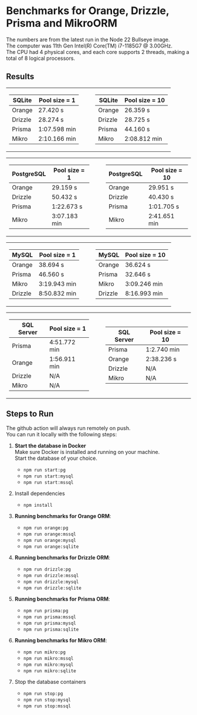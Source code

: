 # Benchmarks for Orange, Drizzle, Prisma and MikroORM
The numbers are from the latest run in the Node 22 Bullseye image.  
The computer was 11th Gen Intel(R) Core(TM) i7-1185G7 @ 3.00GHz.   
The CPU had 4 physical cores, and each core supports 2 threads, making a total of 8 logical processors. 
## Results  

<table>
<tr>
<td>

| **SQLite** | Pool size = 1 |
|----------|------|
| Orange | 27.420 s |
| Drizzle | 28.274 s |
| Prisma | 1:07.598 min |
| Mikro | 2:10.166 min |

</td>
<td>&nbsp;&nbsp;&nbsp;</td>
<td>

| **SQLite** | Pool size = 10 |
|----------|------|
| Orange | 26.359 s |
| Drizzle | 28.725 s |
| Prisma | 44.160 s |
| Mikro | 2:08.812 min |

</td>
</tr>
</table>  

<table>
<tr>
<td>

| **PostgreSQL** | Pool size = 1 |
|----------|------|
| Orange | 29.159 s |
| Drizzle | 50.432 s |
| Prisma | 1:22.673 s |
| Mikro | 3:07.183 min |

</td>
<td>&nbsp;&nbsp;&nbsp;</td>
<td>

| **PostgreSQL** | Pool size = 10 |
|----------|------|
| Orange | 29.951 s |
| Drizzle | 40.430 s |
| Prisma | 1:01.705 s |
| Mikro | 2:41.651 min |

</td>
</tr>
</table>
<table>
<tr>
<td>

| **MySQL** | Pool size = 1 |
|----------|------|
| Orange | 38.694 s |
| Prisma | 46.560 s |
| Mikro | 3:19.943 min |
| Drizzle | 8:50.832 min |

</td>
<td>&nbsp;&nbsp;&nbsp;</td>
<td>

| **MySQL** | Pool size = 10 |
|----------|------|
| Orange | 36.624 s |
| Prisma | 32.646 s |
| Mikro | 3:09.246 min |
| Drizzle | 8:16.993 min |

</td>
</tr>
</table>

<table>
<tr>
<td>

| **SQL Server** | Pool size = 1 |
|----------|------|
| Prisma | 4:51.772 min |
| Orange | 1:56.911 min |
| Drizzle | N/A |
| Mikro | N/A |

</td>
<td>&nbsp;&nbsp;&nbsp;</td>
<td>

| **SQL Server** | Pool size = 10 |
|----------|------|
| Prisma | 1:2.740 min |
| Orange | 2:38.236 s |
| Drizzle | N/A |
| Mikro | N/A |

</td>
</tr>
</table>


## Steps to Run

The github action will always run remotely on push.  
You can run it locally with the following steps:  

1. **Start the database in Docker**  
   Make sure Docker is installed and running on your machine.  
   Start the database of your choice.  
   - ```npm run start:pg```
   - ```npm run start:mysql```
   - ```npm run start:mssql```

2. Install dependencies
   - ```npm install```

3. **Running benchmarks for Orange ORM**:
   - ```npm run orange:pg```
   - ```npm run orange:mssql```
   - ```npm run orange:mysql```
   - ```npm run orange:sqlite```
4. **Running benchmarks for Drizzle ORM**:
   - ```npm run drizzle:pg```
   - ```npm run drizzle:mssql```
   - ```npm run drizzle:mysql```
   - ```npm run drizzle:sqlite```
5. **Running benchmarks for Prisma ORM**:
   - ```npm run prisma:pg```   
   - ```npm run prisma:mssql```
   - ```npm run prisma:mysql```
   - ```npm run prisma:sqlite```
6. **Running benchmarks for Mikro ORM**:    
   - ```npm run mikro:pg```
   - ```npm run mikro:mssql```
   - ```npm run mikro:mysql```
   - ```npm run mikro:sqlite```

7. Stop the database containers
   - ```npm run stop:pg```
   - ```npm run stop:mysql```
   - ```npm run stop:mssql```
